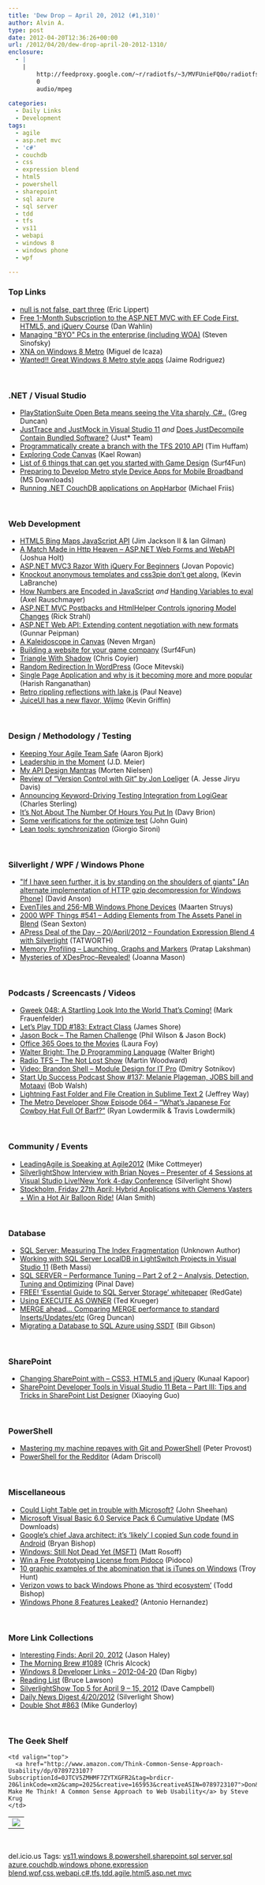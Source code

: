 ```yaml
---
title: 'Dew Drop – April 20, 2012 (#1,310)'
author: Alvin A.
type: post
date: 2012-04-20T12:36:26+00:00
url: /2012/04/20/dew-drop-april-20-2012-1310/
enclosure:
  - |
    |
        http://feedproxy.google.com/~r/radiotfs/~3/MVFUnieFQ0o/radiotfs_041.mp3
        0
        audio/mpeg
        
categories:
  - Daily Links
  - Development
tags:
  - agile
  - asp.net mvc
  - 'c#'
  - couchdb
  - css
  - expression blend
  - html5
  - powershell
  - sharepoint
  - sql azure
  - sql server
  - tdd
  - tfs
  - vs11
  - webapi
  - windows 8
  - windows phone
  - wpf

---
```

### <a name="top"></a>Top Links

  * [null is not false, part three][1] (Eric Lippert)
  * [Free 1-Month Subscription to the ASP.NET MVC with EF Code First, HTML5, and jQuery Course][2] (Dan Wahlin)
  * [Managing "BYO" PCs in the enterprise (including WOA)][3] (Steven Sinofsky)
  * [XNA on Windows 8 Metro][4] (Miguel de Icaza)
  * [Wanted!! Great Windows 8 Metro style apps][5] (Jaime Rodriguez)

&#160;

### <a name="dotnet"></a>.NET / Visual Studio

  * [PlayStationSuite Open Beta means seeing the Vita sharply, C#..][6] (Greg Duncan)
  * [JustTrace and JustMock in Visual Studio 11][7] _and_&#160;<a href="http://feedproxy.google.com/~r/Telerik/~3/JeJY6r0j9DQ/does-justdecompile-contain-bundled-software.aspx" target="_blank">Does JustDecompile Contain Bundled Software?</a> (Just* Team)
  * [Programmatically create a branch with the TFS 2010 API][8] (Tim Huffam)
  * <a href="http://blogs.msdn.com/b/kaelr/archive/2012/04/14/exploring-code-canvas.aspx" target="_blank">Exploring Code Canvas</a> (Kael Rowan)
  * [List of 6 things that can get you started with Game Design][9] (Surf4Fun)
  * [Preparing to Develop Metro style Device Apps for Mobile Broadband][10] (MS Downloads)
  * [Running .NET CouchDB applications on AppHarbor][11] (Michael Friis)

&#160;

### <a name="web"></a>Web Development

  * [HTML5 Bing Maps JavaScript API][12] (Jim Jackson II & Ian Gilman)
  * [A Match Made in Http Heaven &#8211; ASP.NET Web Forms and WebAPI][13] (Joshua Holt)
  * [ASP.NET MVC3 Razor With jQuery For Beginners][14] (Jovan Popovic)
  * [Knockout anonymous templates and css3pie don’t get along.][15] (Kevin LaBranche)
  * [How Numbers are Encoded in JavaScript][16] _and_ [Handing Variables to eval][17] (Axel Rauschmayer)
  * [ASP.NET MVC Postbacks and HtmlHelper Controls ignoring Model Changes][18] (Rick Strahl)
  * [ASP.NET Web API: Extending content negotiation with new formats][19] (Gunnar Peipman)
  * [A Kaleidoscope in Canvas][20] (Neven Mrgan)
  * [Building a website for your game company][21] (Surf4Fun)
  * [Triangle With Shadow][22] (Chris Coyier)
  * [Random Redirection In WordPress][23] (Goce Mitevski)
  * [Single Page Application and why is it becoming more and more popular][24] (Harish Ranganathan)
  * [Retro rippling reflections with lake.js][25] (Paul Neave)
  * [JuiceUI has a new flavor, Wijmo][26] (Kevin Griffin)

&#160;

### <a name="design"></a>Design / Methodology / Testing

  * [Keeping Your Agile Team Safe][27] (Aaron Bjork)
  * [Leadership in the Moment][28] (J.D. Meier)
  * [My API Design Mantras][29] (Morten Nielsen)
  * [Review of “Version Control with Git” by Jon Loeliger][30] (A. Jesse Jiryu Davis)
  * [Announcing Keyword-Driving Testing Integration from LogiGear][31] (Charles Sterling)
  * [It’s Not About The Number Of Hours You Put In][32] (Davy Brion)
  * [Some verifications for the optimize test][33] (John Guin)
  * [Lean tools: synchronization][34] (Giorgio Sironi)

&#160;

### <a name="silverlight"></a>Silverlight / WPF / Windows Phone

  * ["If I have seen further, it is by standing on the shoulders of giants" [An alternate implementation of HTTP gzip decompression for Windows Phone]][35] (David Anson)
  * [EvenTiles and 256-MB Windows Phone Devices][36] (Maarten Struys)
  * <a href="http://wpf.2000things.com/2012/04/20/541-adding-elements-from-the-assets-panel-in-blend/" target="_blank">2000 WPF Things #541 – Adding Elements from The Assets Panel in Blend</a> (Sean Sexton)
  * [APress Deal of the Day &#8211; 20/April/2012 &#8211; Foundation Expression Blend 4 with Silverlight][37] (TATWORTH)
  * [Memory Profiling &#8211; Launching, Graphs and Markers][38] (Pratap Lakshman)
  * [Mysteries of XDesProc–Revealed!][39] (Joanna Mason)

&#160;

### <a name="podcasts"></a>Podcasts / Screencasts / Videos

  * [Gweek 048: A Startling Look Into the World That&#8217;s Coming!][40] (Mark Frauenfelder)
  * [Let&#8217;s Play TDD #183: Extract Class][41] (James Shore)
  * <a href="http://www.youtube.com/watch?v=JNaXT3K08Iw&feature=youtu.be" target="_blank">Jason Bock &#8211; The Ramen Challenge</a> (Phil Wilson & Jason Bock)
  * [Office 365 Goes to the Movies][42] (Laura Foy)
  * [Walter Bright: The D Programming Language][43] (Walter Bright)
  * <a href="http://feedproxy.google.com/~r/radiotfs/~3/MVFUnieFQ0o/radiotfs_041.mp3" target="_blank">Radio TFS &#8211; The Not Lost Show</a> (Martin Woodward)
  * [Video: Brandon Shell – Module Design for IT Pro][44] (Dmitry Sotnikov)
  * <a href="http://startupsuccesspodcast.com/2012/04/show-137-melanie-plageman-jobs-bill-and-motaavi/" target="_blank">Start Up Success Podcast Show #137: Melanie Plageman, JOBS bill and Motaavi</a> (Bob Walsh)
  * [Lightning Fast Folder and File Creation in Sublime Text 2][45] (Jeffrey Way)
  * <a href="http://feedproxy.google.com/~r/WindowsPhoneDevPodcast/~3/oNr3Ut1vrtI/" target="_blank">The Metro Developer Show Episode 064 – “What’s Japanese For Cowboy Hat Full Of Barf?”</a> (Ryan Lowdermilk & Travis Lowdermilk)

&#160;

### <a name="events"></a>Community / Events

  * [LeadingAgile is Speaking at Agile2012][46] (Mike Cottmeyer)
  * [SilverlightShow Interview with Brian Noyes &#8211; Presenter of 4 Sessions at Visual Studio Live!New York 4-day Conference][47] (Silverlight Show)
  * [Stockholm, Friday 27th April: Hybrid Applications with Clemens Vasters + Win a Hot Air Balloon Ride!][48] (Alan Smith)

&#160;

### <a name="sql"></a>Database

  * [SQL Server: Measuring The Index Fragmentation][49] (Unknown Author)
  * [Working with SQL Server LocalDB in LightSwitch Projects in Visual Studio 11][50] (Beth Massi)
  * [SQL SERVER – Performance Tuning – Part 2 of 2 – Analysis, Detection, Tuning and Optimizing][51] (Pinal Dave)
  * <a href="http://www.red-gate.com/products/dba/Sql-storage-compress/entrypage/berry-whitepaper" target="_blank">FREE! &#8216;Essential Guide to SQL Server Storage&#8217; whitepaper</a> (RedGate)
  * [Using EXECUTE AS OWNER][52] (Ted Krueger)
  * [MERGE ahead&#8230; Comparing MERGE performance to standard Inserts/Updates/etc][53] (Greg Duncan)
  * [Migrating a Database to SQL Azure using SSDT][54] (Bill Gibson)

&#160;

### <a name="sp"></a>SharePoint

  * [Changing SharePoint with &#8211; CSS3, HTML5 and jQuery][55] (Kunaal Kapoor)
  * [SharePoint Developer Tools in Visual Studio 11 Beta – Part III: Tips and Tricks in SharePoint List Designer][56] (Xiaoying Guo)

&#160;

### <a name="ps"></a>PowerShell

  * [Mastering my machine repaves with Git and PowerShell][57] (Peter Provost)
  * [PowerShell for the Redditor][58] (Adam Driscoll)

&#160;

### <a name="misc"></a>Miscellaneous

  * [Could Light Table get in trouble with Microsoft?][59] (John Sheehan)
  * [Microsoft Visual Basic 6.0 Service Pack 6 Cumulative Update][60] (MS Downloads)
  * [Google&#8217;s chief Java architect: it&#8217;s &#8216;likely&#8217; I copied Sun code found in Android][61] (Bryan Bishop)
  * [Windows: Still Not Dead Yet (MSFT)][62] (Matt Rosoff)
  * [Win a Free Prototyping License from Pidoco][63] (Pidoco)
  * [10 graphic examples of the abomination that is iTunes on Windows][64] (Troy Hunt)
  * [Verizon vows to back Windows Phone as ‘third ecosystem’][65] (Todd Bishop)
  * [Windows Phone 8 Features Leaked?][66] (Antonio Hernandez)

&#160;

### <a name="links"></a>More Link Collections

  * [Interesting Finds: April 20, 2012][67] (Jason Haley)
  * [The Morning Brew #1089][68] (Chris Alcock)
  * [Windows 8 Developer Links – 2012-04-20][69] (Dan Rigby)
  * [Reading List][70] (Bruce Lawson)
  * [SilverlightShow Top 5 for April 9 &#8211; 15, 2012][71] (Dave Campbell)
  * <a href="http://feedproxy.google.com/~r/silverlightshow/~3/76G9QQ3nL0o/Daily-News-Digest-4-20-2012.aspx" target="_blank">Daily News Digest 4/20/2012</a> (Silverlight Show)
  * <a href="http://afreshcup.com/home/2012/4/20/double-shot-863.html" target="_blank">Double Shot #863</a> (Mike Gunderloy)

&#160;

### <a name="shelf"></a>The Geek Shelf

<table border="0" cellspacing="0" cellpadding="0">
  <tr>
    <td>
      <img data-recalc-dims="1" decoding="async" src="https://i0.wp.com/ecx.images-amazon.com/images/I/4189W8B2NXL._SL160_.jpg?w=660" />
    </td>
    
    <td valign="top">
      <a href="http://www.amazon.com/Think-Common-Sense-Approach-Usability/dp/0789723107?SubscriptionId=0JTCV5ZMHMF7ZYTXGFR2&tag=brdicr-20&linkCode=xm2&camp=2025&creative=165953&creativeASIN=0789723107">Don&#8217;t Make Me Think! A Common Sense Approach to Web Usability</a> by Steve Krug
    </td>
  </tr>
</table>

&#160;

<div style="padding-bottom: 0px; margin: 0px; padding-left: 0px; padding-right: 0px; display: inline; float: none; padding-top: 0px" id="scid:0767317B-992E-4b12-91E0-4F059A8CECA8:c702d408-f834-439e-94f9-0f544dd9a46c" class="wlWriterEditableSmartContent">
  del.icio.us Tags: <a href="http://del.icio.us/popular/vs11" rel="tag">vs11</a>,<a href="http://del.icio.us/popular/windows+8" rel="tag">windows 8</a>,<a href="http://del.icio.us/popular/powershell" rel="tag">powershell</a>,<a href="http://del.icio.us/popular/sharepoint" rel="tag">sharepoint</a>,<a href="http://del.icio.us/popular/sql+server" rel="tag">sql server</a>,<a href="http://del.icio.us/popular/sql+azure" rel="tag">sql azure</a>,<a href="http://del.icio.us/popular/couchdb" rel="tag">couchdb</a>,<a href="http://del.icio.us/popular/windows+phone" rel="tag">windows phone</a>,<a href="http://del.icio.us/popular/expression+blend" rel="tag">expression blend</a>,<a href="http://del.icio.us/popular/wpf" rel="tag">wpf</a>,<a href="http://del.icio.us/popular/css" rel="tag">css</a>,<a href="http://del.icio.us/popular/webapi" rel="tag">webapi</a>,<a href="http://del.icio.us/popular/c%23" rel="tag">c#</a>,<a href="http://del.icio.us/popular/tfs" rel="tag">tfs</a>,<a href="http://del.icio.us/popular/tdd" rel="tag">tdd</a>,<a href="http://del.icio.us/popular/agile" rel="tag">agile</a>,<a href="http://del.icio.us/popular/html5" rel="tag">html5</a>,<a href="http://del.icio.us/popular/asp.net+mvc" rel="tag">asp.net mvc</a>
</div>

 [1]: http://blogs.msdn.com/b/ericlippert/archive/2012/04/19/null-is-not-false-part-three.aspx
 [2]: http://weblogs.asp.net/dwahlin/archive/2012/04/19/free-1-month-subscription-to-the-asp-net-mvc-with-ef-code-first-html5-and-jquery-course.aspx
 [3]: http://blogs.msdn.com/b/b8/archive/2012/04/19/managing-quot-byo-quot-pcs-in-the-enterprise-including-woa.aspx
 [4]: http://tirania.org/blog/archive/2012/Apr-19.html
 [5]: http://blogs.msdn.com/b/jaimer/archive/2012/04/19/wanted-great-windows-8-metro-style-apps.aspx
 [6]: http://coolthingoftheday.blogspot.com/2012/04/playstationsuite-open-beta-means-seeing.html
 [7]: http://feedproxy.google.com/~r/Telerik/~3/0UeAN__LO84/justtrace-and-justmock-in-visual-studio-11.aspx
 [8]: http://feedproxy.google.com/~r/geekswithblogs/~3/MG3x9fcdc_k/programmatically-create-a-branch-with-the-tfs-2010-api.aspx
 [9]: http://feedproxy.google.com/~r/BuildingGamesBasedOnSilverlightAndExpressions/~3/ljZW7DVwr_M/list-of-6-things-that-can-get-you-started-with-game-design.aspx
 [10]: http://www.microsoft.com/download/en/details.aspx?id=29556&WT.mc_id=rss_alldownloads_all
 [11]: http://blog.appharbor.com/2012/4/18/running-net-couchdb-applications-on-appharbor
 [12]: http://www.vnext.org/html5-bing-maps-javascript-api
 [13]: http://feedproxy.google.com/~r/Telerik/~3/aexbLFvRZGw/a-match-made-in-http-heaven---asp-net-web-forms-and-webapi.aspx
 [14]: http://www.codeproject.com/Articles/344292/ASP-NET-MVC3-Razor-With-jQuery-For-Beginners
 [15]: http://www.kevinlabranche.com/blog/KnockoutAnonymousTemplatesAndCss3pieDontGetAlong.aspx
 [16]: http://feeds.dzone.com/~r/zones/css/~3/uxPHr7Wp9yk/how-numbers-are-encoded
 [17]: http://feeds.dzone.com/~r/zones/css/~3/PeOuMVTP72w/handing-variables-eval
 [18]: http://feedproxy.google.com/~r/RickStrahl/~3/ByFFp3pg7co/ASPNET-MVC-Postbacks-and-HtmlHelper-Controls-ignoring-Model-Changes
 [19]: http://feedproxy.google.com/~r/gunnarpeipman/~3/1g62pIT4Fek/asp-net-web-api-extending-content-negotiation-with-new-formats.aspx
 [20]: http://html5watch.tumblr.com/post/21382331954
 [21]: http://feedproxy.google.com/~r/BuildingGamesBasedOnSilverlightAndExpressions/~3/koWqILlJzf0/cross-web-browser-development.aspx
 [22]: http://css-tricks.com/triangle-with-shadow/
 [23]: http://www.smashingmagazine.com/2012/04/20/random-redirection-in-wordpress/
 [24]: http://feedproxy.google.com/~r/geekswithblogs/~3/7ny6tV8viPM/single-page-application-and-why-is-it-becoming-more-and.aspx
 [25]: http://feedproxy.google.com/~r/Creativejs/~3/zIv0PhK29kA/
 [26]: http://our.componentone.com/2012/04/19/juiceui-has-a-new-flavor-wijmo/
 [27]: http://visualstudiomagazine.com/articles/2012/04/19/keeping-your-agile-team-safe.aspx
 [28]: http://feedproxy.google.com/~r/SourcesOfInsight/~3/RYzEe1D68gw/
 [29]: http://www.sharpgis.net/post.aspx?id=113907dd-28ae-450e-b88f-9d84457c4b70
 [30]: http://feedproxy.google.com/~r/emptysquare/~3/Q0wx4xcREvA/
 [31]: http://blogs.msdn.com/b/visualstudioalm/archive/2012/04/19/announcing-keyword-driving-testing-integration-from-logigear.aspx
 [32]: http://feedproxy.google.com/~r/davybrion/~3/uXaRMjqjhFA/
 [33]: http://blogs.msdn.com/b/johnguin/archive/2012/04/19/some-verifications-for-the-optimize-test.aspx
 [34]: http://feeds.dzone.com/~r/zones/agile/~3/ierp-EfuwjQ/lean-tools-synchronization
 [35]: http://blogs.msdn.com/b/delay/archive/2012/04/19/quot-if-i-have-seen-further-it-is-by-standing-on-the-shoulders-of-giants-quot-an-alternate-implementation-of-http-gzip-decompression-for-windows-phone.aspx
 [36]: http://mstruys.com/2012/04/19/eventiles-and-256-mb-windows-phone-devices/
 [37]: http://feedproxy.google.com/~r/geekswithblogs/~3/zkmnwfI3AZY/apress-deal-of-the-day---20april2012---foundation-expression.aspx
 [38]: http://windowsteamblog.com/windows_phone/b/wpdev/archive/2012/04/19/memory-profiling-launching-graphs-and-markers.aspx
 [39]: http://blendinsider.com/technical/mysteries-of-xdesproc-revealed-2-2012-04-19/
 [40]: http://gweek.libsyn.com/gweek-048-a-startling-look-into-the-world-that-s-coming-
 [41]: http://jamesshore.com/Blog/Lets-Play/Episode-183.html
 [42]: http://channel9.msdn.com/Series/Office/Office-365-Goes-to-the-Movies
 [43]: http://channel9.msdn.com/Events/Lang-NEXT/Lang-NEXT-2012/The-D-Programming-Language
 [44]: http://dmitrysotnikov.wordpress.com/2012/04/20/video-brandon-shell-module-design-for-it-pro/
 [45]: http://feedproxy.google.com/~r/nettuts/~3/TuTwBnERWTc/
 [46]: http://feedproxy.google.com/~r/LeadingAgile/~3/MRoxYVtg8Gs/
 [47]: http://www.silverlightshow.net/items/SilverlightShow-Interview-with-Brian-Noyes-Presenter-of-4-Sessions-at-Visual-Studio-Live-New-York-4-day-Conference.aspx
 [48]: http://feedproxy.google.com/~r/geekswithblogs/~3/jg6B-K0RvpQ/149377.aspx
 [49]: http://www.sqlservercentral.com/blogs/practicalsqldba/2012/04/20/sql-server-measuring-the-index-fragmentation/
 [50]: http://blogs.msdn.com/b/bethmassi/archive/2012/04/19/working-with-sql-server-localdb-in-lightswitch-projects-in-visual-studio-11.aspx
 [51]: http://blog.sqlauthority.com/2012/04/20/sql-server-performance-tuning-part-2-of-2-analysis-detection-tuning-and-optimizing/
 [52]: http://blogs.lessthandot.com/index.php/DataMgmt/DBAdmin/using-execute-as-owner
 [53]: http://coolthingoftheday.blogspot.com/2012/04/merge-ahead-comparing-merge-performance.html
 [54]: http://feedproxy.google.com/~r/ssdtblog/~3/VgXj_1od2Jw/migrating-a-database-to-sql-azure-using-ssdt.aspx
 [55]: http://feedproxy.google.com/~r/geekswithblogs/~3/Bfpyn5-aYes/changing-sharepoint-with---css3-html5-and-jquery.aspx
 [56]: http://blogs.msdn.com/b/sharepointdev/archive/2012/04/19/sharepoint-developer-tools-in-visual-studio-11-beta-part-iii-tips-and-tricks-in-sharepoint-list-designer.aspx
 [57]: http://feedproxy.google.com/~r/GeekNoise/~3/y0Yhs6XqlcM/
 [58]: http://csharpening.net/?p=1113
 [59]: http://feedproxy.google.com/~r/JustSayinMoreWords/~3/DyAvlIxCd4I/21396391511
 [60]: http://www.microsoft.com/download/en/details.aspx?id=7030&WT.mc_id=rss_alldownloads_all
 [61]: http://www.theverge.com/2012/4/19/2961128/google-chief-java-architect-likely-i-copied-sun-code-in-android
 [62]: http://feedproxy.google.com/~r/typepad/alleyinsider/silicon_alley_insider/~3/71lUIQSdaDc/windows-still-not-dead-yet-2012-4
 [63]: http://feedproxy.google.com/~r/uxmovement/~3/xGhydy5IDV4/
 [64]: http://feedproxy.google.com/~r/TroyHunt/~3/m1HbxxZ-TSQ/10-graphic-examples-of-abomination-that.html
 [65]: http://feedproxy.google.com/~r/geekwire/~3/puyCIN891K8/
 [66]: http://www.wp7connect.com/2012/04/19/windows-phone-8-features-leaked/
 [67]: http://jasonhaley.com/blog/post.aspx?id=68731448-4c36-4065-8038-edf0e90ad5b0
 [68]: http://feedproxy.google.com/~r/ReflectivePerspective/~3/4fmTU1burms/
 [69]: http://danrigby.com/2012/04/19/windows-8-developer-links-2012-04-20/
 [70]: http://www.brucelawson.co.uk/2012/reading-list-14/
 [71]: http://www.windowsdevnews.com/Blogs.aspx?ID=104